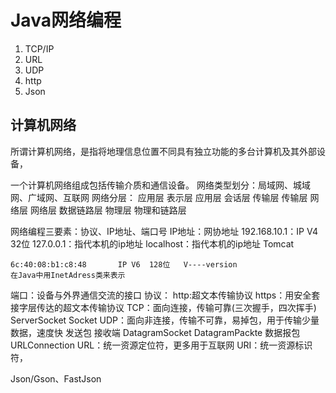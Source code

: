 # Java网络编程

1. TCP/IP
2. URL
3. UDP
4. http
5. Json

## 计算机网络
所谓计算机网络，是指将地理信息位置不同具有独立功能的多台计算机及其外部设备，



一个计算机网络组成包括传输介质和通信设备。
网络类型划分：局域网、城域网、广域网、互联网
网络分层：
	应用层
	表示层               应用层
	会话层
	传输层               传输层
	网络层               网络层
	数据链路层
	物理层               物理和链路层

网络编程三要素：协议、IP地址、端口号
IP地址：网协地址
	192.168.10.1：IP V4   32位
	127.0.0.1：指代本机的ip地址
	localhost：指代本机的ip地址
	Tomcat

	6c:40:08:b1:c8:48       IP V6  128位   V----version
	在Java中用InetAdress类来表示

端口：设备与外界通信交流的接口
协议：
	http:超文本传输协议
	https：用安全套接字层传达的超文本传输协议
	TCP：面向连接，传输可靠(三次握手，四次挥手)
		ServerSocket
		Socket
	UDP：面向非连接，传输不可靠，易掉包，用于传输少量数据，速度快
	发送包                               接收端
	DatagramSocket
	DatagramPackte  数据报包
	URLConnection
		URL：统一资源定位符，更多用于互联网
		URI：统一资源标识符，

Json/Gson、FastJson